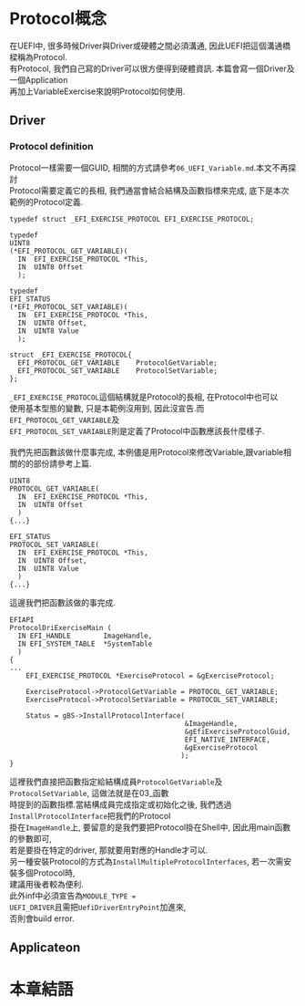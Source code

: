 # Protocol概念
在UEFI中, 很多時候Driver與Driver或硬體之間必須溝通, 因此UEFI把這個溝通橋樑稱為Protocol.<br>
有Protocol, 我們自己寫的Driver可以很方便得到硬體資訊. 本篇會寫一個Driver及一個Application<br>
再加上VariableExercise來說明Protocol如何使用.

## Driver
### Protocol definition
Protocol一樣需要一個GUID, 相關的方式請參考<code>06_UEFI_Variable.md</code>.本文不再探討<br>
Protocol需要定義它的長相, 我們通當會結合結構及函數指標來完成, 底下是本次範例的Protocol定義.<br>
```
typedef struct _EFI_EXERCISE_PROTOCOL EFI_EXERCISE_PROTOCOL;

typedef
UINT8
(*EFI_PROTOCOL_GET_VARIABLE)(
  IN  EFI_EXERCISE_PROTOCOL *This,
  IN  UINT8 Offset
  );

typedef
EFI_STATUS
(*EFI_PROTOCOL_SET_VARIABLE)(
  IN  EFI_EXERCISE_PROTOCOL *This,
  IN  UINT8 Offset,
  IN  UINT8 Value
  );

struct _EFI_EXERCISE_PROTOCOL{
  EFI_PROTOCOL_GET_VARIABLE    ProtocolGetVariable;
  EFI_PROTOCOL_SET_VARIABLE    ProtocolSetVariable;
};
```
<code>_EFI_EXERCISE_PROTOCOL</code>這個結構就是Protocol的長相, 在Protocol中也可以<br>
使用基本型態的變數, 只是本範例沒用到, 因此沒宣告.而<code>EFI_PROTOCOL_GET_VARIABLE</code>及<br>
<code>EFI_PROTOCOL_SET_VARIABLE</code>則是定義了Protocol中函數應該長什麼樣子.<br>
<br>
我們先把函數該做什麼事完成, 本例儘是用Protocol來修改Variable,跟variable相關的的部份請參考上篇.<br>
```
UINT8
PROTOCOL_GET_VARIABLE(
  IN  EFI_EXERCISE_PROTOCOL *This,
  IN  UINT8 Offset
  )
{...}

EFI_STATUS
PROTOCOL_SET_VARIABLE(
  IN  EFI_EXERCISE_PROTOCOL *This,
  IN  UINT8 Offset,
  IN  UINT8 Value
  )
{...}
```
這邊我們把函數該做的事完成.<br>
```
EFIAPI
ProtocolDriExerciseMain (
  IN EFI_HANDLE        ImageHandle,
  IN EFI_SYSTEM_TABLE  *SystemTable
  )
{
...
    EFI_EXERCISE_PROTOCOL *ExerciseProtocol = &gExerciseProtocol;

    ExerciseProtocol->ProtocolGetVariable = PROTOCOL_GET_VARIABLE;
    ExerciseProtocol->ProtocolSetVariable = PROTOCOL_SET_VARIABLE;

    Status = gBS->InstallProtocolInterface(
                                           &ImageHandle,
                                           &gEfiExerciseProtocolGuid,
                                           EFI_NATIVE_INTERFACE,
                                           &gExerciseProtocol
                                          );
}
```
這裡我們直接把函數指定給結構成員<code>ProtocolGetVariable</code>及<code>ProtocolSetVariable</code>, 這做法就是在03_函數<br>時提到的函數指標.當結構成員完成指定或初始化之後, 我們透過<code>InstallProtocolInterface</code>把我們的Protocol<br>
掛在<code>ImageHandle</code>上, 要留意的是我們要把Protocol掛在Shell中, 因此用main函數的參數即可,<br>
若是要掛在特定的driver, 那就要用對應的Handle才可以.<br>
另一種安裝Protocol的方式為<code>InstallMultipleProtocolInterfaces</code>, 若一次需安裝多個Protocol時,<br>
建議用後者較為便利.<br>
此外inf中必須宣告為<code>MODULE_TYPE = UEFI_DRIVER</code>且需把<code>UefiDriverEntryPoint</code>加進來,<br>
否則會build error.

## Applicateon

# 本章結語
